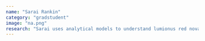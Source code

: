 ```yaml
---
name: "Sarai Rankin"
category: "gradstudent"
image: "na.png"
research: "Sarai uses analytical models to understand lumionus red novae -- a new class of transients thought to arise from the common envelope ejection of binary systems."
---
```

